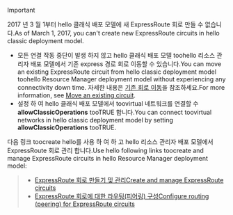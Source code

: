 > [!IMPORTANT] 
> <span data-ttu-id="efbe7-101">2017 년 3 월 1부터 hello 클래식 배포 모델에 새 ExpressRoute 회로 만들 수 없습니다.</span><span class="sxs-lookup"><span data-stu-id="efbe7-101">As of March 1, 2017, you can't create new ExpressRoute circuits in hello classic deployment model.</span></span>
> 
> - <span data-ttu-id="efbe7-102">모든 연결 작동 중단이 발생 하지 않고 hello 클래식 배포 모델 toohello 리소스 관리자 배포 모델에서 기존 express 경로 회로 이동할 수 있습니다.</span><span class="sxs-lookup"><span data-stu-id="efbe7-102">You can move an existing ExpressRoute circuit from hello classic deployment model toohello Resource Manager deployment model without experiencing any connectivity down time.</span></span> <span data-ttu-id="efbe7-103">자세한 내용은 [기존 회로 이동](../articles/expressroute/expressroute-move.md)을 참조하세요.</span><span class="sxs-lookup"><span data-stu-id="efbe7-103">For more information, see [Move an existing circuit](../articles/expressroute/expressroute-move.md).</span></span>
> - <span data-ttu-id="efbe7-104">설정 하 여 hello 클래식 배포 모델에서 toovirtual 네트워크를 연결할 수 **allowClassicOperations** tooTRUE 합니다.</span><span class="sxs-lookup"><span data-stu-id="efbe7-104">You can connect toovirtual networks in hello classic deployment model by setting **allowClassicOperations** tooTRUE.</span></span>
> 
> <span data-ttu-id="efbe7-105">다음 링크 toocreate hello를 사용 하 여 하 고 hello 리소스 관리자 배포 모델에서 ExpressRoute 회로 관리 합니다.</span><span class="sxs-lookup"><span data-stu-id="efbe7-105">Use hello following links toocreate and manage ExpressRoute circuits in hello Resource Manager deployment model:</span></span>

> - [<span data-ttu-id="efbe7-106">ExpressRoute 회로 만들기 및 관리</span><span class="sxs-lookup"><span data-stu-id="efbe7-106">Create and manage ExpressRoute circuits</span></span>](../articles/expressroute/expressroute-howto-circuit-portal-resource-manager.md)<br>
> - [<span data-ttu-id="efbe7-107">ExpressRoute 회로에 대한 라우팅(피어링) 구성</span><span class="sxs-lookup"><span data-stu-id="efbe7-107">Configure routing (peering) for ExpressRoute circuits</span></span>](../articles/expressroute/expressroute-howto-routing-portal-resource-manager.md)
>
>